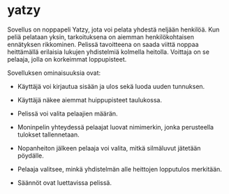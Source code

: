 # yatzy

Sovellus on noppapeli Yatzy, jota voi pelata yhdestä neljään henkilöä. Kun peliä pelataan yksin, tarkoituksena on aiemman henkilökohtaisen ennätyksen rikkominen. Pelissä tavoitteena on saada viittä noppaa heittämällä erilaisia lukujen yhdistelmiä kolmella heitolla. Voittaja on se pelaaja, jolla on korkeimmat loppupisteet.


Sovelluksen ominaisuuksia ovat:

- Käyttäjä voi kirjautua sisään ja ulos sekä luoda uuden tunnuksen.
     
- Käyttäjä näkee aiemmat huippupisteet taulukossa.
     
- Pelissä voi valita pelaajien määrän.
     
- Moninpelin yhteydessä pelaajat luovat nimimerkin, jonka perusteella tulokset tallennetaan.
     
- Nopanheiton jälkeen pelaaja voi valita, mitkä silmäluvut jätetään pöydälle.
     
- Pelaaja valitsee, minkä yhdistelmän alle heittojen lopputulos merkitään.
     
- Säännöt ovat luettavissa pelissä.
